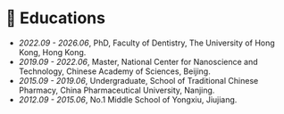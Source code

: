
# 📖 Educations
- *2022.09 - 2026.06*, PhD, Faculty of Dentistry, The University of Hong Kong, Hong Kong.
- *2019.09 - 2022.06*, Master, National Center for Nanoscience and Technology, Chinese Academy of Sciences, Beijing.
- *2015.09 - 2019.06*, Undergraduate, School of Traditional Chinese Pharmacy, China Pharmaceutical University, Nanjing.
- *2012.09 - 2015.06*, No.1 Middle School of Yongxiu, Jiujiang.
